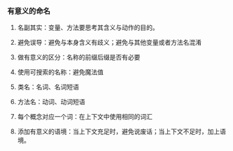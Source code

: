 ### 有意义的命名



1. 名副其实：变量、方法要思考其含义与动作的目的。

2. 避免误导：避免与本身含义有歧义；避免与其他变量或者方法名混淆
3. 做有意义的区分：名称的前缀后缀是否有必要
4. 使用可搜索的名称：避免魔法值
5. 类名：名词、名词短语
6. 方法名：动词、动词短语
7. 每个概念对应一个词：在上下文中使用相同的词汇
8. 添加有意义的语境：当上下文充足时，避免说废话；当上下文不足时，加上语境。